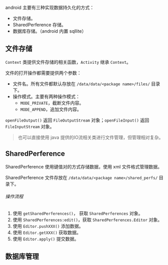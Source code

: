 android 主要有三种实现数据持久化的方式：
* 文件存储。
* SharedPerference 存储。
* 数据库存储。（android 内置 sqllite）

## 文件存储

`Context` 类提供文件存储的相关函数，`Activity` 继承 `Context`。

文件的打开操作都需要提供两个参数：
* 文件名。所有文件都默认存放在 `/data/data/<package name>/files/` 目录下。
* 操作模式。主要有两种操作模式：
  * `MODE_PRIVATE`，截断文件内容。
  * `MODE_APPEND`，追加文件内容。

`openFileOutput()` 返回 `FileOutputStream` 对象；`openFileInput()` 返回 `FileInputStream` 对象。

> 也可以直接使用 java 提供的IO流相关类进行文件管理，但管理相对复杂。

## SharedPerference

SharedPerference 使用键值对的方式存储数据，使用 xml 文件格式管理数据。

SharedPerference 文件存放在 `/data/data/<package name>/shared_perfs/` 目录下。

###### 操作流程

1. 使用 `getSharedPerferences()`， 获取 `SharedPerferences` 对象。
2. 使用 `SharedPerferences:edit()`，获取 `SharedPerferences.Editor` 对象。
3. 使用 `Editor.pushXXX()` 添加数据。
4. 使用 `Editor.getXXX()` 获取数据。
5. 使用 `Editor.apply()` 提交数据。

## 数据库管理
